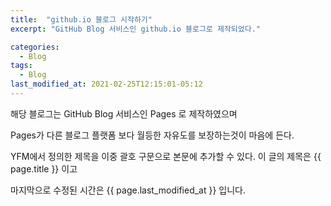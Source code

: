 ```yaml
---
title:  "github.io 블로그 시작하기"
excerpt: "GitHub Blog 서비스인 github.io 블로그로 제작되었다."

categories:
  - Blog
tags:
  - Blog
last_modified_at: 2021-02-25T12:15:01-05:12
---
```


해당 블로그는 GitHub Blog 서비스인 Pages 로 제작하였으며

Pages가 다른 블로그 플랫폼 보다 월등한 자유도를 보장하는것이 마음에 든다.

YFM에서 정의한 제목을 이중 괄호 구문으로 본문에 추가할 수 있다.
이 글의 제목은 {{ page.title }} 이고

마지막으로 수정된 시간은 {{ page.last_modified_at }} 입니다.

